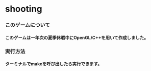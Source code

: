 # shooting

### このゲームについて
#### このゲームは一年次の夏季休暇中にOpenGL/C++を用いて作成しました。
### 実行方法
#### ターミナルでmakeを呼び出したら実行できます。
